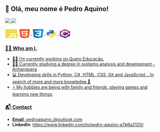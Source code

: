 ## :wave:	Olá, meu nome é Pedro Aquino!
 <div>
  <a href="https://github.com/pedroosses">
<img height="140em" src="https://github-readme-stats.vercel.app/api?username=pedroosses&show_icons=true&theme=monokai&include_all_commits=true&count_private=true"/>
  <img height="140em" src="https://github-readme-stats.vercel.app/api/top-langs/?username=pedroosses&layout=compact&langs_count=16&theme=monokai"/>
</div>
<div style="display: inline_block"><br>
  <img align="center" alt="Rafa-Js" height="30" width="40" src="https://raw.githubusercontent.com/devicons/devicon/master/icons/javascript/javascript-plain.svg">
  <img align="center" alt="Rafa-HTML" height="30" width="40" src="https://raw.githubusercontent.com/devicons/devicon/master/icons/html5/html5-original.svg">
  <img align="center" alt="Rafa-CSS" height="30" width="40" src="https://raw.githubusercontent.com/devicons/devicon/master/icons/css3/css3-original.svg">
  <img align="center" alt="Rafa-Python" height="30" width="40" src="https://raw.githubusercontent.com/devicons/devicon/master/icons/python/python-original.svg">
  <img align="center" alt="Csharp" height="30" width="40" src="https://raw.githubusercontent.com/devicons/devicon/master/icons/csharp/csharp-original.svg">
 
 </div>

### 👦🏻 Who am I.
  
- 👷‍♂️ I’m currently working on Quero Educação.
- 👨‍🎓 Currently studying a degree in systems analysis and development - Anhanguera
- 💻 Developing skills in Python, C#, HTML, CSS, Git and JavaScript... In search of more and more knowledge.💭
- ⚡ My hobbies are being with family and friends, playing games and learning new things.
  
 
 ### :mailbox_with_mail:	Contact
 
 - **Email**: pedroaquino_@outlook.com
 - **LinkedIn**: https://www.linkedin.com/in/pedro-aquino-a7b6a2120/
 
